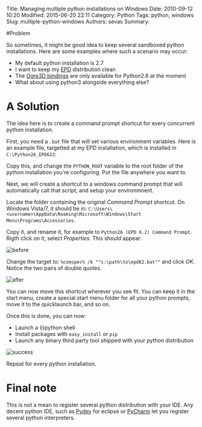 Title: Managing multiple python installations on Windows
Date: 2010-09-12 10:20
Modified: 2015-06-20 22:11
Category: Python
Tags: python, windows
Slug: multiple-python-windows
Authors: sevas
Summary: 


#Problem

So sometimes, it might be good idea to keep several sandboxed python installations.
Here are some examples where such a scenario may occur:

* My default python installation is 2.7
* I want to keep my [EPD](http://www.enthought.com/products/epd.php) distribution clean
* The [Ogre3D bindings](http://www.pythonogre.com/) are only available for Python2.6 at the moment
* What about using python3 alongside everything else?


# A Solution

The idea here is to create a command prompt shortcut for every
concurrent python installation.

First, you need a `.bat` file that will set various environment
variables. Here is an example file, targetted at my EPD installation,
which is installed in `C:\Python26_EPD622`:

<script src="http://gist.github.com/575989.js?file=epd62.bat"> </script>

Copy this, and change the `PYTHON_ROOT` variable to the root folder of the python
installation you're configuring. Put the file anywhere you want to.

Next, we will create a shortcut to a windows command prompt that will
automatically call that script, and setup your environmnent.

Locate the folder containing the original *Command Prompt* shortcut.
On Windows Vista/7, it should be in:
`C:\Users\<username>\AppData\Roaming\Microsoft\Windows\Start Menu\Programs\Accessories`.  

Copy it, and rename it, for example to `Python26 (EPD 6.2) Command Prompt`.
Rigth click on it, select *Properties*. This should appear:

![before](http://dl.dropbox.com/u/260262/blog/2010-09-12/lnk_before.png)

Change the target to: `%comspec% /k ""c:\path\to\epd62.bat""` and
click *OK*. Notice the two pairs of double quotes.


![after](http://dl.dropbox.com/u/260262/blog/2010-09-12/lnk_after.png)

You can now move this shortcut wherever you see fit. You can keep it
in the start menu, create a special start menu folder for all your
python prompts, move it to the quicklaunch bar, and so on.

Once this is done, you can now:

* Launch a (i)python shell
* Install packages with `easy_install` or `pip`
* Launch any binary third party tool shipped with your python distribution

![success](http://dl.dropbox.com/u/260262/blog/2010-09-12/success.png)


Repeat for every python installation.

# Final note

This is not a mean to register several python distribution with your IDE.
Any decent python IDE, such as [Pydev](http://pydev.org/) for eclipse or
[PyCharm](http://www.jetbrains.com/pycharm/) let you register several
python interpreters.

